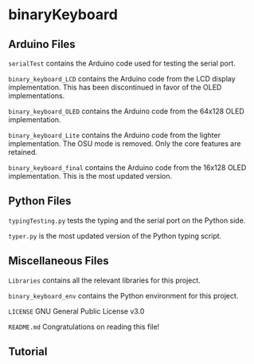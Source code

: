 # binaryKeyboard

## Arduino Files
`serialTest` contains the Arduino code used for testing the serial port. 

`binary_keyboard_LCD` contains the Arduino code from the LCD display implementation. This has been discontinued in favor of the OLED implementations. 

`binary_keyboard_OLED` contains the Arduino code from the 64x128 OLED implementation. 

`binary_keyboard_Lite` contains the Arduino code from the lighter implementation. The OSU mode is removed. Only the core features are retained. 

`binary_keyboard_final` contains the Arduino code from the 16x128 OLED implementation. This is the most updated version. 

## Python Files
`typingTesting.py` tests the typing and the serial port on the Python side. 

`typer.py` is the most updated version of the Python typing script. 

## Miscellaneous Files
`Libraries` contains all the relevant libraries for this project. 

`binary_keyboard_env` contains the Python environment for this project. 

`LICENSE` GNU General Public License v3.0

`README.md` Congratulations on reading this file!

## Tutorial
